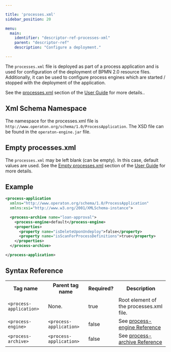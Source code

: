 ```yaml
---

title: 'processes.xml'
sidebar_position: 20

menu:
  main:
    identifier: "descriptor-ref-processes-xml"
    parent: "descriptor-ref"
    description: "Configure a deployment."

---
```



The `processes.xml` file is deployed as part of a process application and is used for configuration of the deployment of BPMN 2.0 resource files. Additionally, it can be used to configure process engines which are started / stopped with the deployment of the application.

See the [processes.xml](../../user-guide/process-applications/the-processes-xml-deployment-descriptor.md) section of the <a href="../../user-guide">User Guide</a> for more details..


## Xml Schema Namespace

The namespace for the processes.xml file is `http://www.operaton.org/schema/1.0/ProcessApplication`. The XSD file can be found in the `operaton-engine.jar` file.


## Empty processes.xml

The `processes.xml` may be left blank (can be empty). In this case, default values are used. See the [Empty processes.xml](../../user-guide/process-applications/the-processes-xml-deployment-descriptor.md#empty-processes-xml) section of the [User Guide](../../user-guide/index.md) for more details.


## Example

```xml
<process-application
  xmlns="http://www.operaton.org/schema/1.0/ProcessApplication"
  xmlns:xsi="http://www.w3.org/2001/XMLSchema-instance">

  <process-archive name="loan-approval">
    <process-engine>default</process-engine>
    <properties>
      <property name="isDeleteUponUndeploy">false</property>
      <property name="isScanForProcessDefinitions">true</property>
    </properties>
  </process-archive>

</process-application>
```


## Syntax Reference

<table class="table table-striped">
  <tr>
    <th>Tag name</th>
    <th>Parent tag name</th>
    <th>Required?</th>
    <th>Description</th>
  </tr>
  <tr>
    <td><code>&lt;process-application&gt;</code></td>
    <td>None.</td>
    <td>true</td>
    <td>Root element of the processes.xml file.</td>
  </tr>
  <tr>
    <td><code>&lt;process-engine&gt;</code></td>
    <td><code>&lt;process-application&gt;</code></td>
    <td>false</td>
    <td>See <a href="../reference/deployment-descriptors/tags/process-engine.md">process-engine Reference</a></td>
  </tr>
    <tr>
    <td><code>&lt;process-archive&gt;</code></td>
    <td><code>&lt;process-application&gt;</code></td>
    <td>false</td>
    <td>See <a href="../reference/deployment-descriptors/tags/process-archive.md">process-archive Reference</a></td>
  </tr>
</table>
